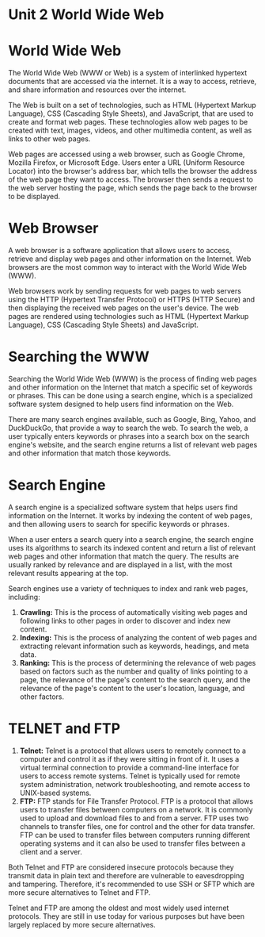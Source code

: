 # Unit 2 World Wide Web

# World Wide Web

The World Wide Web (WWW or Web) is a system of interlinked hypertext documents that are accessed via the internet. It is a way to access, retrieve, and share information and resources over the internet.

The Web is built on a set of technologies, such as HTML (Hypertext Markup Language), CSS (Cascading Style Sheets), and JavaScript, that are used to create and format web pages. These technologies allow web pages to be created with text, images, videos, and other multimedia content, as well as links to other web pages.

Web pages are accessed using a web browser, such as Google Chrome, Mozilla Firefox, or Microsoft Edge. Users enter a URL (Uniform Resource Locator) into the browser's address bar, which tells the browser the address of the web page they want to access. The browser then sends a request to the web server hosting the page, which sends the page back to the browser to be displayed.

# Web Browser

A web browser is a software application that allows users to access, retrieve and display web pages and other information on the Internet. Web browsers are the most common way to interact with the World Wide Web (WWW).

Web browsers work by sending requests for web pages to web servers using the HTTP (Hypertext Transfer Protocol) or HTTPS (HTTP Secure) and then displaying the received web pages on the user's device. The web pages are rendered using technologies such as HTML (Hypertext Markup Language), CSS (Cascading Style Sheets) and JavaScript.

# Searching the WWW

Searching the World Wide Web (WWW) is the process of finding web pages and other information on the Internet that match a specific set of keywords or phrases. This can be done using a search engine, which is a specialized software system designed to help users find information on the Web.

There are many search engines available, such as Google, Bing, Yahoo, and DuckDuckGo, that provide a way to search the web. To search the web, a user typically enters keywords or phrases into a search box on the search engine's website, and the search engine returns a list of relevant web pages and other information that match those keywords.

# Search Engine

A search engine is a specialized software system that helps users find information on the Internet. It works by indexing the content of web pages, and then allowing users to search for specific keywords or phrases.

When a user enters a search query into a search engine, the search engine uses its algorithms to search its indexed content and return a list of relevant web pages and other information that match the query. The results are usually ranked by relevance and are displayed in a list, with the most relevant results appearing at the top.

Search engines use a variety of techniques to index and rank web pages, including:

1. **Crawling:** This is the process of automatically visiting web pages and following links to other pages in order to discover and index new content.
2. **Indexing:** This is the process of analyzing the content of web pages and extracting relevant information such as keywords, headings, and meta data.
3. **Ranking:** This is the process of determining the relevance of web pages based on factors such as the number and quality of links pointing to a page, the relevance of the page's content to the search query, and the relevance of the page's content to the user's location, language, and other factors.

# TELNET and FTP

1. **Telnet:** Telnet is a protocol that allows users to remotely connect to a computer and control it as if they were sitting in front of it. It uses a virtual terminal connection to provide a command-line interface for users to access remote systems. Telnet is typically used for remote system administration, network troubleshooting, and remote access to UNIX-based systems.
2. **FTP:** FTP stands for File Transfer Protocol. FTP is a protocol that allows users to transfer files between computers on a network. It is commonly used to upload and download files to and from a server. FTP uses two channels to transfer files, one for control and the other for data transfer. FTP can be used to transfer files between computers running different operating systems and it can also be used to transfer files between a client and a server.

Both Telnet and FTP are considered insecure protocols because they transmit data in plain text and therefore are vulnerable to eavesdropping and tampering. Therefore, it's recommended to use SSH or SFTP which are more secure alternatives to Telnet and FTP.

Telnet and FTP are among the oldest and most widely used internet protocols. They are still in use today for various purposes but have been largely replaced by more secure alternatives.